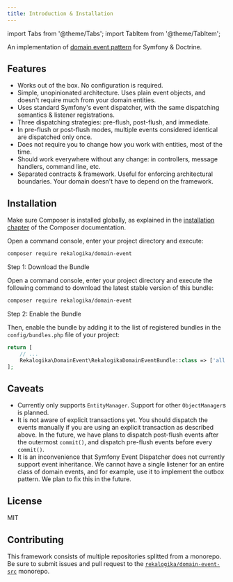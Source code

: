 ```yaml
---
title: Introduction & Installation
---
```


import Tabs from '@theme/Tabs';
import TabItem from '@theme/TabItem';

An implementation of [domain event pattern](https://learn.microsoft.com/en-us/dotnet/architecture/microservices/microservice-ddd-cqrs-patterns/domain-events-design-implementation)
for Symfony & Doctrine.

## Features

* Works out of the box. No configuration is required.
* Simple, unopinionated architecture. Uses plain event objects, and doesn't
  require much from your domain entities.
* Uses standard Symfony's event dispatcher, with the same dispatching semantics
  & listener registrations.
* Three dispatching strategies: pre-flush, post-flush, and immediate.
* In pre-flush or post-flush modes, multiple events considered identical are
  dispatched only once.
* Does not require you to change how you work with entities, most of the time.
* Should work everywhere without any change: in controllers, message handlers,
  command line, etc.
* Separated contracts & framework. Useful for enforcing architectural
  boundaries. Your domain doesn't have to depend on the framework.

## Installation

Make sure Composer is installed globally, as explained in the
[installation chapter](https://getcomposer.org/doc/00-intro.md)
of the Composer documentation.

<Tabs>
<TabItem value="flex" label="With Symfony Flex">

Open a command console, enter your project directory and execute:

```bash
composer require rekalogika/domain-event
```
</TabItem>

<TabItem value="noflex" label="Without Symfony Flex">

Step 1: Download the Bundle

Open a command console, enter your project directory and execute the
following command to download the latest stable version of this bundle:

```bash
composer require rekalogika/domain-event
```

Step 2: Enable the Bundle

Then, enable the bundle by adding it to the list of registered bundles
in the `config/bundles.php` file of your project:

```php title=config/bundles.php
return [
    // ...
    Rekalogika\DomainEvent\RekalogikaDomainEventBundle::class => ['all' => true],
];
```
</TabItem>
</Tabs>

## Caveats

* Currently only supports `EntityManager`. Support for other `ObjectManager`s
  is planned.
* It is not aware of explicit transactions yet. You should dispatch the events
  manually if you are using an explicit transaction as described above. In the
  future, we have plans to dispatch post-flush events after the outermost
  `commit()`, and dispatch pre-flush events before every `commit()`.
* It is an inconvenience that Symfony Event Dispatcher does not currently
  support event inheritance. We cannot have a single listener for an entire
  class of domain events, and for example, use it to implement the outbox
  pattern. We plan to fix this in the future.

## License

MIT

## Contributing

This framework consists of multiple repositories splitted from a monorepo. Be
sure to submit issues and pull request to the
[`rekalogika/domain-event-src`](https://github.com/rekalogika/domain-event-src) monorepo.
